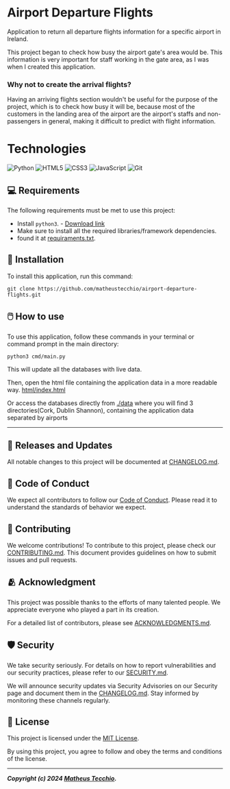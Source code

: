 # Airport Departure Flights

Application to return all departure flights information for a specific airport in Ireland.

This project began to check how busy the airport gate's area would be. This information is very important for staff working in the gate area, as I was when I created this application.

### Why not to create the arrival flights?
Having an arriving flights section wouldn't be useful for the purpose of the project, which is to check how busy it will be, because most of the customers in the landing area of the airport are the airport's staffs and non-passengers in general, making it difficult to predict with flight information.

# Technologies
![Python](https://img.shields.io/badge/python-3670A0?style=for-the-badge&logo=python&logoColor=ffdd54)
![HTML5](https://img.shields.io/badge/html5-%23E34F26.svg?style=for-the-badge&logo=html5&logoColor=white)
![CSS3](https://img.shields.io/badge/css3-%231572B6.svg?style=for-the-badge&logo=css3&logoColor=white)
![JavaScript](https://img.shields.io/badge/javascript-%23323330.svg?style=for-the-badge&logo=javascript&logoColor=%23F7DF1E)
![Git](https://img.shields.io/badge/git-%23F05033.svg?style=for-the-badge&logo=git&logoColor=white)

## 💻 Requirements

The following requirements must be met to use this project:

- Install `python3`. - [Download link](https://www.python.org/downloads/)
- Make sure to install all the required libraries/framework dependencies.
 - found it at [requiraments.txt](./requirements.txt).

## 💾 Installation

To install this application, run this command:

```
git clone https://github.com/matheustecchio/airport-departure-flights.git
```

## 🖱️ How to use

To use this application, follow these commands in your terminal or command prompt in the main directory:

```
python3 cmd/main.py
```

This will update all the databases with live data.

Then, open the html file containing the application data in a more readable way.
[html/index.html](/html/index.html)

Or access the databases directly from [./data](./data/) where you will find 3 directories(Cork, Dublin Shannon), containing the application data separated by airports

---

## 📅 Releases and Updates
All notable changes to this project will be documented at [CHANGELOG.md](./docs/CHANGELOG.md).


## 📜 Code of Conduct

We expect all contributors to follow our [Code of Conduct](./docs/CODE_OF_CONDUCT.md). Please read it to understand the standards of behavior we expect.


## 🔁 Contributing

We welcome contributions! To contribute to this project, please check our [CONTRIBUTING.md](./docs/CONTRIBUTING.md). This document provides guidelines on how to submit issues and pull requests.

## 🫂 Acknowledgment

This project was possible thanks to the efforts of many talented people. We appreciate everyone who played a part in its creation.

For a detailed list of contributors, please see [ACKNOWLEDGMENTS.md](./docs/ACKNOWLEDGMENTS.md).

## 🛡️ Security

We take security seriously. For details on how to report vulnerabilities and our security practices, please refer to our [SECURITY.md](./docs/SECURITY.md).

We will announce security updates via Security Advisories on our Security page and document them in the [CHANGELOG.md](./docs/CHANGELOG.md). Stay informed by monitoring these channels regularly.
  
## 📝 License

This project is licensed under the [MIT License](./docs/LICENSE).

By using this project, you agree to follow and obey the terms and conditions of the license.

---

***Copyright (c) 2024 [Matheus Tecchio](https://github.com/matheustecchio).***

